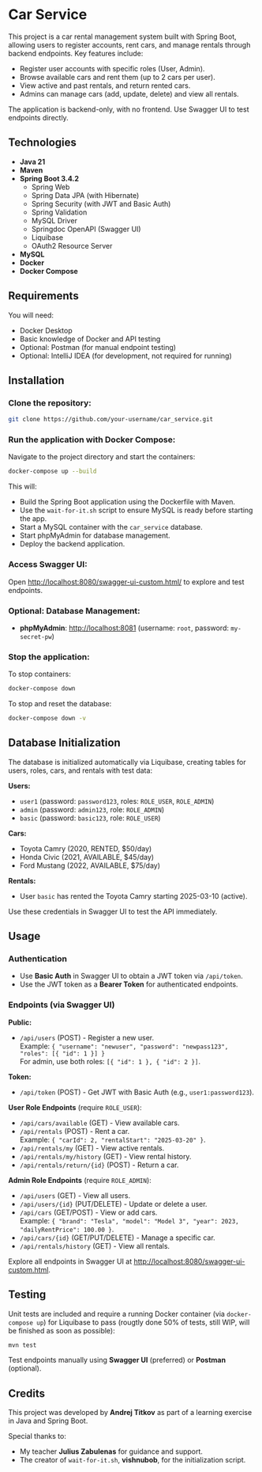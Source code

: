 # Car Service

This project is a car rental management system built with Spring Boot, allowing users to register accounts, rent cars, and manage rentals through backend endpoints. Key features include:

- Register user accounts with specific roles (User, Admin).
- Browse available cars and rent them (up to 2 cars per user).
- View active and past rentals, and return rented cars.
- Admins can manage cars (add, update, delete) and view all rentals.

The application is backend-only, with no frontend. Use Swagger UI to test endpoints directly.

## Technologies

- **Java 21**
- **Maven**
- **Spring Boot 3.4.2**
  - Spring Web
  - Spring Data JPA (with Hibernate)
  - Spring Security (with JWT and Basic Auth)
  - Spring Validation
  - MySQL Driver
  - Springdoc OpenAPI (Swagger UI)
  - Liquibase
  - OAuth2 Resource Server
- **MySQL**
- **Docker**
- **Docker Compose**

## Requirements

You will need:

- Docker Desktop
- Basic knowledge of Docker and API testing
- Optional: Postman (for manual endpoint testing)
- Optional: IntelliJ IDEA (for development, not required for running)

## Installation

### Clone the repository:

```bash
git clone https://github.com/your-username/car_service.git
```

### Run the application with Docker Compose:

Navigate to the project directory and start the containers:

```bash
docker-compose up --build
```

This will:

- Build the Spring Boot application using the Dockerfile with Maven.
- Use the `wait-for-it.sh` script to ensure MySQL is ready before starting the app.
- Start a MySQL container with the `car_service` database.
- Start phpMyAdmin for database management.
- Deploy the backend application.

### Access Swagger UI:

Open [http://localhost:8080/swagger-ui-custom.html/](http://localhost:8080/swagger-ui-custom.html) to explore and test endpoints.

### Optional: Database Management:

- **phpMyAdmin**: [http://localhost:8081](http://localhost:8081) (username: `root`, password: `my-secret-pw`)

### Stop the application:

To stop containers:

```bash
docker-compose down
```

To stop and reset the database:

```bash
docker-compose down -v
```

## Database Initialization

The database is initialized automatically via Liquibase, creating tables for users, roles, cars, and rentals with test data:

**Users:**

- `user1` (password: `password123`, roles: `ROLE_USER`, `ROLE_ADMIN`)
- `admin` (password: `admin123`, role: `ROLE_ADMIN`)
- `basic` (password: `basic123`, role: `ROLE_USER`)

**Cars:**

- Toyota Camry (2020, RENTED, \$50/day)
- Honda Civic (2021, AVAILABLE, \$45/day)
- Ford Mustang (2022, AVAILABLE, \$75/day)

**Rentals:**

- User `basic` has rented the Toyota Camry starting 2025-03-10 (active).

Use these credentials in Swagger UI to test the API immediately.

## Usage

### Authentication

- Use **Basic Auth** in Swagger UI to obtain a JWT token via `/api/token`.
- Use the JWT token as a **Bearer Token** for authenticated endpoints.

### Endpoints (via Swagger UI)

**Public:**

- `/api/users` (POST) - Register a new user.\
  Example: `{ "username": "newuser", "password": "newpass123", "roles": [{ "id": 1 }] }`\
  For admin, use both roles: `[{ "id": 1 }, { "id": 2 }]`.

**Token:**

- `/api/token` (POST) - Get JWT with Basic Auth (e.g., `user1:password123`).

**User Role Endpoints** (require `ROLE_USER`):

- `/api/cars/available` (GET) - View available cars.
- `/api/rentals` (POST) - Rent a car.\
  Example: `{ "carId": 2, "rentalStart": "2025-03-20" }`.
- `/api/rentals/my` (GET) - View active rentals.
- `/api/rentals/my/history` (GET) - View rental history.
- `/api/rentals/return/{id}` (POST) - Return a car.

**Admin Role Endpoints** (require `ROLE_ADMIN`):

- `/api/users` (GET) - View all users.
- `/api/users/{id}` (PUT/DELETE) - Update or delete a user.
- `/api/cars` (GET/POST) - View or add cars.\
  Example: `{ "brand": "Tesla", "model": "Model 3", "year": 2023, "dailyRentPrice": 100.00 }`.
- `/api/cars/{id}` (GET/PUT/DELETE) - Manage a specific car.
- `/api/rentals/history` (GET) - View all rentals.

Explore all endpoints in Swagger UI at [http://localhost:8080/swagger-ui-custom.html](http://localhost:8080/swagger-ui-custom.html).

## Testing

Unit tests are included and require a running Docker container (via `docker-compose up`) for Liquibase to pass (rougtly done 50% of tests, still WIP, will be finished as soon as possible):

```bash
mvn test
```

Test endpoints manually using **Swagger UI** (preferred) or **Postman** (optional).

## Credits

This project was developed by **Andrej Titkov** as part of a learning exercise in Java and Spring Boot.

Special thanks to:

- My teacher **Julius Zabulenas** for guidance and support.
- The creator of `wait-for-it.sh`, **vishnubob**, for the initialization script.


